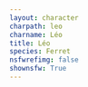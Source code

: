 ```yaml
---
layout: character
charpath: leo
charname: Léo
title: Léo
species: Ferret
nsfwrefimg: false
shownsfw: True
---
```


